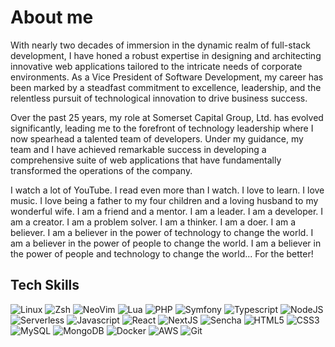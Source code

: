 # About me

With nearly two decades of immersion in the dynamic realm of full-stack development, I have honed a robust expertise in designing and architecting innovative web applications tailored to the intricate needs of corporate environments. As a Vice President of Software Development, my career has been marked by a steadfast commitment to excellence, leadership, and the relentless pursuit of technological innovation to drive business success.

Over the past 25 years, my role at Somerset Capital Group, Ltd. has evolved significantly, leading me to the forefront of technology leadership where I now spearhead a talented team of developers. Under my guidance, my team and I have achieved remarkable success in developing a comprehensive suite of web applications that have fundamentally transformed the operations of the company.

I watch a lot of YouTube. I read even more than I watch. I love to learn. I love music. I love being a father to my four children and a loving husband to my wonderful wife. I am a friend and a mentor. I am a leader. I am a developer. I am a creator. I am a problem solver. I am a thinker. I am a doer. I am a believer. I am a believer in the power of technology to change the world. I am a believer in the power of people to change the world. I am a believer in the power of people and technology to change the world... For the better!

## Tech Skills

![Linux](https://img.shields.io/badge/Linux-FCC624?style=for-the-badge&logo=linux&logoColor=black)
![Zsh](https://img.shields.io/badge/zsh-F15A24.svg?style=for-the-badge&logo=zsh&logoColor=white)
![NeoVim](https://img.shields.io/badge/neovim-57A143.svg?style=for-the-badge&logo=neovim&logoColor=white)
![Lua](https://img.shields.io/badge/lua-2C2D72.svg?style=for-the-badge&logo=lua&logoColor=white)
![PHP](https://img.shields.io/badge/php-777BB4.svg?style=for-the-badge&logo=php&logoColor=white)
![Symfony](https://img.shields.io/badge/symfony-000000.svg?style=for-the-badge&logo=symfony&logoColor=white)
![Typescript](https://img.shields.io/badge/typescript-3178C6?style=for-the-badge&logo=typescript&logoColor=white)
![NodeJS](https://img.shields.io/badge/node.js-339933?style=for-the-badge&logo=node.js&logoColor=white)
![Serverless](https://img.shields.io/badge/serverless-FD5750?style=for-the-badge&logo=serverless&logoColor=white)
![Javascript](https://img.shields.io/badge/javascript-F7DF1E?style=for-the-badge&logo=javascript&logoColor=black)
![React](https://img.shields.io/badge/react-61DAFB.svg?style=for-the-badge&logo=react&logoColor=black)
![NextJS](https://img.shields.io/badge/next.js-000000.svg?style=for-the-badge&logo=next.js&logoColor=white)
![Sencha](https://img.shields.io/badge/sencha-86BC40.svg?style=for-the-badge&logo=sencha&logoColor=white)
![HTML5](https://img.shields.io/badge/html5-E34F26.svg?style=for-the-badge&logo=html5&logoColor=white)
![CSS3](https://img.shields.io/badge/css3-1572B6.svg?style=for-the-badge&logo=css3&logoColor=white)
![MySQL](https://img.shields.io/badge/mysql-4479A1.svg?style=for-the-badge&logo=mysql&logoColor=white)
![MongoDB](https://img.shields.io/badge/mongodb-47A248.svg?style=for-the-badge&logo=mongodb&logoColor=white)
![Docker](https://img.shields.io/badge/docker-2496ED.svg?style=for-the-badge&logo=docker&logoColor=white)
![AWS](https://img.shields.io/badge/aws-232F3E.svg?style=for-the-badge&logo=amazon-aws&logoColor=white)
![Git](https://img.shields.io/badge/git-F05032.svg?style=for-the-badge&logo=git&logoColor=white)

<!-- markdownlint-configure-file { "MD013": false } -->
